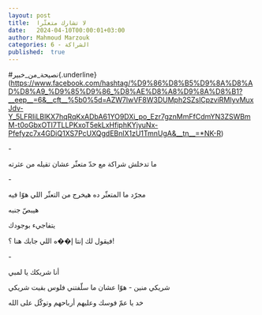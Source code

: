 ```yaml
---
layout: post
title:  لا تشارك متعثّرا
date:   2024-04-10T00:00:01+03:00
author: Mahmoud Marzouk
categories: 6 - الشراكة
published:  true
---
```

\#نصيحة_من_خبير{.underline}(https://www.facebook.com/hashtag/%D9%86%D8%B5%D9%8A%D8%AD%D8%A9_%D9%85%D9%86_%D8%AE%D8%A8%D9%8A%D8%B1?__eep__=6&__cft__%5b0%5d=AZW7lwVF8W3DUMph2SZslCpzviRMIyvMuxJdv-Y_5LFRIiLBlKX7hqRqKxADbA61YO9DXi_po_Ezr7gznMmFfCdmYN3ZSWBmM-t0oGbxOTI7TLLPKxoT5ekLxHfiphKYjyuNx-Pfefyzc7x4GDiQ1XS7PcUXQgdEBnlX1zU1TmnUgA&__tn__=*NK-R)

\-

ما تدخلش شراكة مع حدّ متعثّر عشان تقيله من عثرته

\-

مجرّد ما المتعثّر ده هيخرج من التعثّر اللي هوّا فيه

هيبصّ جنبه

يتفاجيء بوجودك

فيقول لك إنتا إ��ه اللي جابك هنا ؟!

\-

أنا شريكك يا لمبي

شريكي منين - هوّا عشان ما سلّفتني فلوس بقيت شريكي

خد يا عمّ فوسك وعليهم أرباحهم وتوكّل على الله
